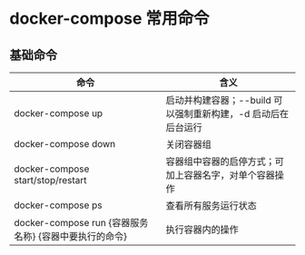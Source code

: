# docker-compose 常用命令

## 基础命令
| **命令** | **含义** |
| --- | --- |
| docker-compose up | 启动并构建容器；--build 可以强制重新构建，-d 启动后在后台运行 |
| docker-compose down | 关闭容器组 |
| docker-compose start/stop/restart | 容器组中容器的启停方式；可加上容器名字，对单个容器操作 |
| docker-compose ps | 查看所有服务运行状态 |
| docker-compose run {容器服务名称} \{容器中要执行的命令\} | 执行容器内的操作 |


